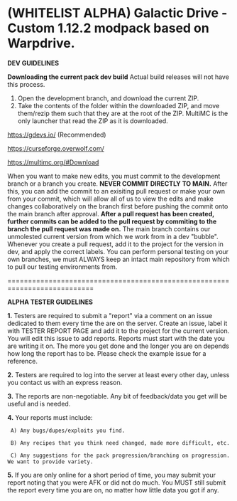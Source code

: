 # (WHITELIST ALPHA) Galactic Drive - Custom 1.12.2 modpack based on Warpdrive.

**DEV GUIDELINES**

**Downloading the current pack dev build** Actual build releases will not have this process.
1) Open the development branch, and download the current ZIP.
2) Take the contents of the folder within the downloaded ZIP, and move them/rezip them such that they are at the root of the ZIP. MultiMC is the only launcher that read the ZIP as it is downloaded.

https://gdevs.io/ (Recommended)

https://curseforge.overwolf.com/

https://multimc.org/#Download

When you want to make new edits, you must commit to the development branch or a branch you create. **NEVER COMMIT DIRECTLY TO MAIN.** After this, you can add the commit to an exisiting pull request or make your own from your commit, which will allow all of us to view the edits and make changes collaboratively on the branch first before pushing the commit onto the main branch after approval. **After a pull request has been created, further commits can be added to the pull request by commiting to the branch the pull request was made on.** The main branch contains our unmolested current version from which we work from in a dev "bubble". Whenever you create a pull request, add it to the project for the version in dev, and apply the correct labels. You can perform personal testing on your own branches, we must ALWAYS keep an intact main repository from which to pull our testing environments from.

===========================================================================

**ALPHA TESTER GUIDELINES**

**1.** Testers are required to submit a "report" via a comment on an issue dedicated to them every time the are on the server. Create an issue, label it with TESTER REPORT PAGE and add it to the project for the current version. You will edit this issue to add reports. Reports must start with the date you are writing it on. The more you get done and the longer you are on depends how long the report has to be. Please check the example issue for a reference.

**2.** Testers are required to log into the server at least every other day, unless you contact us with an express reason.

**3.** The reports are non-negotiable. Any bit of feedback/data you get will be useful and is needed.

**4.** Your reports must include:

     A) Any bugs/dupes/exploits you find.
     
     B) Any recipes that you think need changed, made more difficult, etc.
     
     C) Any suggestions for the pack progression/branching on progression. We want to provide variety.

**5.** If you are only online for a short period of time, you may submit your report noting that you were AFK or did not do much. You MUST still submit the report every time you are on, no matter how little data you got if any.
